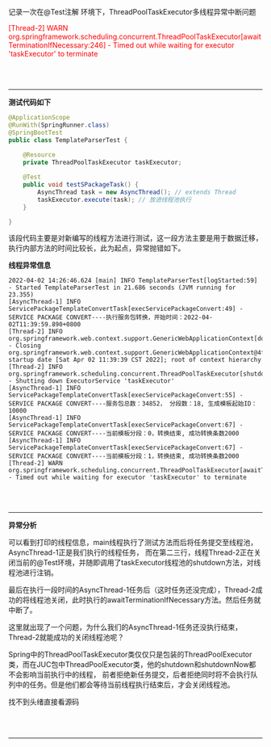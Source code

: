 
记录一次在@Test注解 环境下，ThreadPoolTaskExecutor多线程异常中断问题
<p style="color: red">[Thread-2] WARN org.springframework.scheduling.concurrent.ThreadPoolTaskExecutor[awaitTerminationIfNecessary:246] - Timed out while waiting for executor 'taskExecutor' to terminate</p>

<br><br>

---

**测试代码如下**
```java
@ApplicationScope
@RunWith(SpringRunner.class)
@SpringBootTest
public class TemplateParserTest {
    
    @Resource
    private ThreadPoolTaskExecutor taskExecutor;

    @Test
    public void testSPackageTask() {
        AsyncThread task = new AsyncThread(); // extends Thread
        taskExecutor.execute(task); // 放进线程池执行
    }

}
```

该段代码主要是对新编写的线程方法进行测试，这一段方法主要是用于数据迁移，执行内部方法的时间比较长，此为起点，异常抛错如下。


**线程异常信息**

```
2022-04-02 14:26:46.624 [main] INFO TemplateParserTest[logStarted:59] - Started TemplateParserTest in 21.686 seconds (JVM running for 23.355)
[AsyncThread-1] INFO ServicePackageTemplateConvertTask[execServicePackageConvert:49] - SERVICE PACKAGE CONVERT----执行服务包转换，开始时间：2022-04-02T11:39:59.890+0800
[Thread-2] INFO org.springframework.web.context.support.GenericWebApplicationContext[doClose:993] - Closing org.springframework.web.context.support.GenericWebApplicationContext@4f63e3c7: startup date [Sat Apr 02 11:39:39 CST 2022]; root of context hierarchy
[Thread-2] INFO org.springframework.scheduling.concurrent.ThreadPoolTaskExecutor[shutdown:208] - Shutting down ExecutorService 'taskExecutor'
[AsyncThread-1] INFO ServicePackageTemplateConvertTask[execServicePackageConvert:55] - SERVICE PACKAGE CONVERT----服务包总数：34852， 分段数：18, 生成模板起始ID：10000
[AsyncThread-1] INFO ServicePackageTemplateConvertTask[execServicePackageConvert:67] - SERVICE PACKAGE CONVERT----当前模板分段：0，转换结束, 成功转换条数2000
[AsyncThread-1] INFO ServicePackageTemplateConvertTask[execServicePackageConvert:67] - SERVICE PACKAGE CONVERT----当前模板分段：1，转换结束, 成功转换条数2000
[Thread-2] WARN org.springframework.scheduling.concurrent.ThreadPoolTaskExecutor[awaitTerminationIfNecessary:246] - Timed out while waiting for executor 'taskExecutor' to terminate
```


<br><br>

---


**异常分析**

可以看到打印的线程信息，main线程执行了测试方法而后将任务提交至线程池，AsyncThread-1正是我们执行的线程任务，
而在第二三行，线程Thread-2正在关闭当前的@Test环境，并随即调用了taskExecutor线程池的shutdown方法，对线程池进行注销。

最后在执行一段时间的AsyncThread-1任务后（这时任务还没完成），Thread-2成功的将线程池关闭，此时执行的awaitTerminationIfNecessary方法。然后任务就中断了。

这里就出现了一个问题，为什么我们的AsyncThread-1任务还没执行结束，Thread-2就能成功的关闭线程池呢？

Spring中的ThreadPoolTaskExecutor类仅仅只是包装的ThreadPoolExecutor类，而在JUC包中ThreadPoolExecutor类，他的shutdown和shutdownNow都不会影响当前执行中的线程，
前者拒绝新任务提交，后者拒绝同时将不会执行队列中的任务。但是他们都会等待当前线程执行结束后，才会关闭线程池。


找不到头绪直接看源码


<br><br>

---


